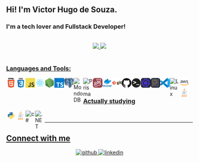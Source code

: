 ## Hi! I'm Victor Hugo de Souza. 

### I'm a tech lover and Fullstack Developer!

<br />


<div align="center" >
    <a href="https://github.com/Viktorhs">
    <img height="160px" src="https://github-readme-stats.vercel.app/api?username=Viktorhs&show_icons=true&theme=dracula">
    <img height="160px" src="https://github-readme-stats.vercel.app/api/top-langs/?username=Viktorhs&theme=dracula&layout=compact">
</div>

<br />

### Languages and Tools:<br>


<img align="left" alt="HTML5" width="26px" src="https://raw.githubusercontent.com/github/explore/80688e429a7d4ef2fca1e82350fe8e3517d3494d/topics/html/html.png" />
<img align="left" alt="CSS3" width="26px" src="https://raw.githubusercontent.com/github/explore/80688e429a7d4ef2fca1e82350fe8e3517d3494d/topics/css/css.png" />
<img align="left" alt="JavaScript" width="26px" src="https://raw.githubusercontent.com/github/explore/80688e429a7d4ef2fca1e82350fe8e3517d3494d/topics/javascript/javascript.png" />
<img align="left" alt="React" width="26px" src="https://raw.githubusercontent.com/github/explore/80688e429a7d4ef2fca1e82350fe8e3517d3494d/topics/react/react.png" />
<img align="left" alt="Node.js" width="26px" src="https://raw.githubusercontent.com/github/explore/80688e429a7d4ef2fca1e82350fe8e3517d3494d/topics/nodejs/nodejs.png" />
<img align="left" alt="Typescript" width="26px" src="https://raw.githubusercontent.com/github/explore/80688e429a7d4ef2fca1e82350fe8e3517d3494d/topics/typescript/typescript.png" />
<img align="left" alt="Postgresql" width="26px" src="https://raw.githubusercontent.com/github/explore/80688e429a7d4ef2fca1e82350fe8e3517d3494d/topics/postgresql/postgresql.png" />
<img align="left" alt="MondoDB" width="26px" heigth="26px" src="https://cdn.jsdelivr.net/gh/devicons/devicon/icons/mongodb/mongodb-original.svg" />
<img align="left" alt="Prisma" width="26px" src="https://skills.thijs.gg/icons?i=prisma&theme=light" />
<img align="left" alt="Jest" width="26px" src="https://raw.githubusercontent.com/jpb06/jpb06/master/icons/Jest.svg" />
<img align="left" alt="Docker" width="26px" src="https://raw.githubusercontent.com/github/explore/80688e429a7d4ef2fca1e82350fe8e3517d3494d/topics/docker/docker.png" />
<img align="center" alt="AWS" width="26px" src="https://raw.githubusercontent.com/github/explore/80688e429a7d4ef2fca1e82350fe8e3517d3494d/topics/aws/aws.png" />
<img align="left" alt="Git" width="26px" src="https://raw.githubusercontent.com/github/explore/80688e429a7d4ef2fca1e82350fe8e3517d3494d/topics/git/git.png" />
<img align="left" alt="GitHub" width="26px" src="https://raw.githubusercontent.com/github/explore/78df643247d429f6cc873026c0622819ad797942/topics/github/github.png" />
<img align="left" alt="Terminal" width="26px" 
src="https://raw.githubusercontent.com/github/explore/80688e429a7d4ef2fca1e82350fe8e3517d3494d/topics/terminal/terminal.png" />
<img align="left" alt="ESLint" width="26px" heigth="26px" src="https://raw.githubusercontent.com/jpb06/jpb06/master/icons/Eslint-Dark.svg" />
<img align="left" alt="Prettier" width="26px" heigth="26px" src="https://raw.githubusercontent.com/jpb06/jpb06/master/icons/Prettier-Dark.svg" />
<img align="left" alt="Visual Studio Code" width="26px" src="https://raw.githubusercontent.com/github/explore/80688e429a7d4ef2fca1e82350fe8e3517d3494d/topics/visual-studio-code/visual-studio-code.png" />
<img align="left" alt="Linux" width="26px" src="https://profilinator.rishav.dev/skills-assets/linux-original.svg" />
<img align="left" alt="java" width="26px" src="https://raw.githubusercontent.com/github/explore/80688e429a7d4ef2fca1e82350fe8e3517d3494d/topics/java/java.png" />

<br />




<h3>Actually studying</h3>

<img align="left" alt="python" width="26px" src="https://raw.githubusercontent.com/github/explore/80688e429a7d4ef2fca1e82350fe8e3517d3494d/topics/python/python.png" />
<img align="left" alt="java" width="26px" src="https://raw.githubusercontent.com/github/explore/80688e429a7d4ef2fca1e82350fe8e3517d3494d/topics/java/java.png" />
<img align="left" alt="c#" width="26px" src="https://user-images.githubusercontent.com/25181517/121405384-444d7300-c95d-11eb-959f-913020d3bf90.png" />
<img align="left" alt=".NET" width="26px" src="https://user-images.githubusercontent.com/25181517/121405754-b4f48f80-c95d-11eb-8893-fc325bde617f.png" />

<br />

---

## Connect with me  
<div align="center">
<a href="https://github.com/Viktorhs" target="_blank">
<img src=https://img.shields.io/badge/github-%2324292e.svg?&style=for-the-badge&logo=github&logoColor=white alt=github style="margin-bottom: 5px;" />
</a>
<a href="https://www.linkedin.com/in/victor-hugo-de-souza-9480031ab/" target="_blank">
<img src=https://img.shields.io/badge/linkedin-%231E77B5.svg?&style=for-the-badge&logo=linkedin&logoColor=white alt=linkedin style="margin-bottom: 5px;" />
</a>
</div>
